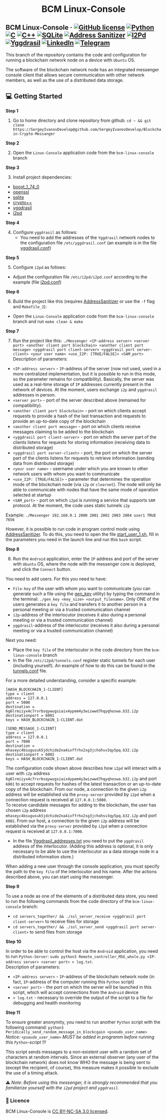 <h1 align="center">
  BCM Linux-Console
</h1>

## BCM Linux-Console &middot; [![GitHub license](https://img.shields.io/badge/license-CC%20BY--NC--SA%203.0-blue)](./LICENSE) [![Python](https://img.shields.io/badge/language-Python-critical)](https://www.python.org/) [![C](https://img.shields.io/badge/language-C-yellow)](https://www.iso.org/standard/74528.html) [![C++](https://img.shields.io/badge/language-C%2B%2B-yellowgreen)](https://isocpp.org/) [![SQLite](https://img.shields.io/badge/DB-SQLite-blue)](https://www.sqlite.org/index.html) [![Address Sanitizer](https://img.shields.io/badge/safety-Address%20Sanitizer-9cf)](https://github.com/google/sanitizers/wiki/AddressSanitizer) [![I2Pd](https://img.shields.io/badge/anonymity-i2pd-success)](https://i2pd.website/) [![Yggdrasil](https://img.shields.io/badge/mesh-yggdrasil-lightgrey)](https://yggdrasil-network.github.io/) [![LinkedIn](https://img.shields.io/badge/linkedin-Sergey%20Ivanov-blue)](https://www.linkedin.com/in/sergey-ivanov-33413823a/) [![Telegram](https://img.shields.io/badge/telegram-%40SergeyIvanov__dev-blueviolet)](https://t.me/SergeyIvanov_dev) ##

This branch of the repository contains the code and configuration for running a blockchain network node on a device with `Ubuntu` OS.<br>

The software of the blockchain network node has an integrated messenger console client that allows secure communication with other network members, as well as the use of a distributed data storage.

## :computer: Getting Started  ##

**Step 1**

1. Go to home directory and clone repository from github: `cd ~ && git clone https://SergeyIvanovDevelop@github.com/SergeyIvanovDevelop/Blockchain-Crypto-Messanger`

**Step 2**<br>

2. Open the `Linux-Console` application code from the `bcm-linux-console` branch

**Step 3**<br>

3. Install project dependencies:
- [boost_1_74_0](https://www.boost.org/users/history/version_1_74_0.html)
- [openssl](https://www.openssl.org/)
- [sqlite](https://www.sqlite.org/index.html)
- [crypto++](https://www.cryptopp.com/)
- [yggdrasil](https://yggdrasil-network.github.io/)
- [i2pd](https://i2pd.website/)

**Step 4**<br>

4. Configure `yggdrasil` as follows:
	- You need to add the addresses of the `Yggdrasil` network nodes to the configuration file `/etc/yggdrasil.conf` (an example is in the file [yggdrasil.conf](./Support_Dir/yggdrasil.conf))

**Step 5**<br>

5. Configure `i2pd` as follows:
- Adjust the configuration file `/etc/i2pd/i2pd.conf` according to the example (file [i2pd.conf](./Support_Dir/i2pd.conf))

**Step 6**<br>

6. Build the project like this (requires [AddressSanitizer](https://github.com/google/sanitizers/wiki/AddressSanitizer) or use the `-f` flag and `Makefile_2`):
- Open the `Linux-Console` application code from the `bcm-linux-console` branch and run `make clean & make`

**Step 7**<br>

7. Run the project like this: `./Messenger <IP-address server> <server port> <another client port blockchain> <another client port message> <yggdrasil port client-server> <yggdrasil port server-client> <your user name> <use_I2P: [TRUE/FALSE]> <SAM_port>`
Description of parameters:<br>
- `<IP-address server>` - `IP`-address of the server (now not used, used in a more centralized implementation, but it is possible to run in this mode, so the parameter remains for compatibility). Basically, the server was used as a real-time storage of `IP` addresses currently present in the network of devices. At the moment, users exchange `i2p` and `yggdrasil` addresses in person.
- `<server port>` - port of the server described above (remained for compatibility).
- `<another client port blockchain>` - port on which clients accept requests to provide a hash of the last transaction and requests to provide an up-to-date copy of the blockchain
- `<another client port message>` - port on which clients receive messages claiming to be added to the blockchain
- `<yggdrasil port client-server>` - port on which the server part of the clients listens for requests for storing information (receiving data to distributed storage)
- `<yggdrasil port server-client>` - port, the port on which the server part of the clients listens for requests to retrieve information (sending data from distributed storage)
- `<your user name>` - username under which you are known to other network users with whom you want to communicate
- `<use_I2P: [TRUE/FALSE]>` - parameter that determines the operation mode of the blockchain node (via `i2p` or `clearnet`). The node will only be able to communicate with nodes that have the same mode of operation selected at startup
- `<SAM_port>` - port on which `i2pd` is running a service that supports `SAM` protocol. At the moment, the code uses static tunnels `i2p`

Example: `./Messenger 192.168.0.1 2000 2001 2002 2003 2004 user1 TRUE 7656`

However, it is possible to run code in program control mode using [AddressSanitizer](https://github.com/google/sanitizers/wiki/AddressSanitizer). To do this, you need to open the file [start_user_1.sh](./start_user_1.sh), fill in the parameters you need in the launch line and run this `bash` script.

**Step 8**<br>

8. Run the `Android` application, enter the `IP` address and port of the server with `Ubuntu` OS, where the node with the messenger core is deployed, and click the `Connect` button.<br>

You need to add users. For this you need to have:
- `File-key` of the user with whom you want to communicate (you can generate such a file using the [gen_key](./gen_key) utility) by typing the command in the terminal: `./gen_key <key_size> <output_filename>`. Only ONE of the users generates a `key file` and transfers it to another person in a personal meeting or via a trusted communication channel
- `i2p`-address of the interlocutor (receives it also during a personal meeting or via a trusted communication channel)
- `yggdrasil`-address of the interlocutor (receives it also during a personal meeting or via a trusted communication channel)

Next you need:
- Place the `key file` of the interlocutor in the code directory from the `bcm-linux-console` branch
- In the file `/etc/i2pd/tunnels.conf` register static tunnels for each user (including yourself). An example of how to do this can be found in the [tunnels.conf](./TUNNELS/tunnels.conf) file.

For a more detailed understanding, consider a specific example:<br>
```
[HASH_BLOCKCHAIN_1-CLIENT]
type = client
address = 127.0.0.1
port = 5000
destination = 6g6lrmiiyx4c7rvrbsqywugsiaix4ypem4y3wizwwd7hqyqhoswa.b32.i2p
destinationport = 6001
keys = HASH_BLOCKCHAIN_1-CLIENT.dat

[SEND_MESSAGE_1-CLIENT]
type = client
address = 127.0.0.1
port = 7000
destination = mhaseyc4bsugusuk5jdchide2na4ixffrhx2sg3jchohsv3qy5pq.b32.i2p
destinationport = 6002
keys = HASH_BLOCKCHAIN_1-CLIENT.dat
```

The configuration code shown above describes how `i2pd` will interact with a user with `i2p` address `6g6lrmiiyx4c7rvrbsqywugsiaix4ypem4y3wizwwd7hqyqhoswa.b32.i2p` and port `6001` to accept requests for hashes of the latest transaction or an up-to-date copy of the blockchain. From our node, a connection to the given `i2p` address will be established via the `proxy-server` provided by `i2pd` when a connection request is received at `127.0.0.1:5000`.<br>
To receive candidate messages for adding to the blockchain, the user has chosen `i2p` address `mhaseyc4bsugusuk5jdchide2na4ixffrhx2sg3jchohsv3qy5pq.b32.i2p` and port `6002`. From our host, a connection to the given `i2p` address will be established via the `proxy-server` provided by `i2pd` when a connection request is received at `127.0.0.1:7000`.<br>

- In the file [Yggdrasil_addresses.txt](./Yggdrasil_addresses.txt) you need to put the `yggdrasil` address of the interlocutor. (Adding this address is optional, it is only necessary to be able to use the interlocutor as a data storage node in a distributed information store.)<br>

When adding a new user through the console application, you must specify the path to the `key file` of the interlocutor and his name. After the actions described above, you can start using the messenger.

**Step 9**<br>

To use a node as one of the elements of a distributed data store, you need to run the following commands from the code directory of the `bcm-linux-console` branch:
- `cd servers_together/ && ./ssl_server_receive <yggdrasil port client-server>` to receive files for storage
- `cd servers_together/ && ./ssl_server_send <yggdrasil port server-client>` to send files from storage

**Step 10**<br>

In order to be able to control the host via the `Android` application, you need to run `Python-Server`: `sudo python3 Remote_controller_MSG_whole.py <IP-address server> <server port> > log.txt`.<br>
Description of parameters:
- `<IP-address server>` - `IP`-address of the blockchain network node (in fact, `IP`-address of the computer running this `Python` script)
- `<server port>` - the port on which the server will be launched in this script, which will accept connections from the `Android` device
- `> log.txt` - necessary to override the output of the script to a file for debugging and health monitoring

**Step 11**<br>

To ensure greater anonymity, you need to run another `Python` script with the following command: `python3 Peridically_send_random_message_in_blockcgain <pseudo_user_name>`<br>
_Notice: `<pseudo_user_name>` MUST be added in programm before running this `Python`-script !!!_<br>

This script sends messages to a non-existent user with a random set of characters at random intervals. Since an external observer (any user of the blockchain network) does not know WHO the message is being sent to (except the recipient, of course), this measure makes it possible to exclude the use of a timing attack.

:warning: _Note: Before using this messenger, it is strongly recommended that you familiarize yourself with the `i2pd` project and `yggdrasil`._

### :bookmark_tabs: Licence ###
BCM Linux-Console is [CC BY-NC-SA 3.0 licensed](./LICENSE).
